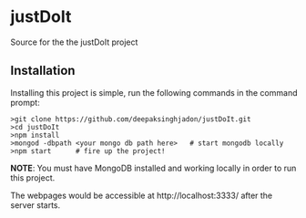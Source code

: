 # justDoIt

Source for the the justDoIt project


## Installation

Installing this project is simple, run the following commands in the command prompt:

```console
>git clone https://github.com/deepaksinghjadon/justDoIt.git
>cd justDoIt
>npm install
>mongod -dbpath <your mongo db path here>   # start mongodb locally
>npm start      # fire up the project!
```


**NOTE**: You must have MongoDB installed and working locally in order to run
this project.

The webpages would be accessible at http://localhost:3333/ after the server starts.
